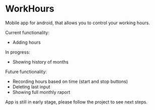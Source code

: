 # WorkHours
Mobile app for android, that allows you to control your working hours. 

Current functionality:
- Adding hours

In progress:
- Showing history of months

Future functionality:
- Recording hours based on time (start and stop buttons)
- Deleting last input
- Showing full monthly raport 

App is still in early stage, please follow the project to see next steps.
